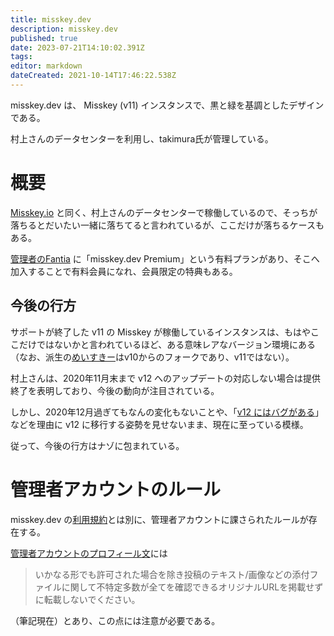 ```yaml
---
title: misskey.dev
description: misskey.dev
published: true
date: 2023-07-21T14:10:02.391Z
tags: 
editor: markdown
dateCreated: 2021-10-14T17:46:22.538Z
---
```


misskey.dev は、 Misskey (v11) インスタンスで、黒と緑を基調としたデザインである。

村上さんのデータセンターを利用し、takimura氏が管理している。

# 概要
[Misskey.io](/ja/instances/misskey_io) と同く、村上さんのデータセンターで稼働しているので、そっちが落ちるとだいたい一緒に落ちてると言われているが、ここだけが落ちるケースもある。

[管理者のFantia](https://fantia.jp/takimura) に「misskey.dev Premium」という有料プランがあり、そこへ加入することで有料会員になれ、会員限定の特典もある。

## 今後の行方

サポートが終了した v11 の Misskey が稼働しているインスタンスは、もはやここだけではないかと言われているほど、ある意味レアなバージョン環境にある（なお、派生の[めいすきー](/ja/software/meisskey)はv10からのフォークであり、v11ではない）。

村上さんは、2020年11月末まで v12 へのアップデートの対応しない場合は提供終了を表明しており、今後の動向が注目されている。

しかし、2020年12月過ぎてもなんの変化もないことや、「[v12 にはバグがある](https://misskey.dev/notes/8fckonodum)」などを理由に v12 に移行する姿勢を見せないまま、現在に至っている模様。

従って、今後の行方はナゾに包まれている。

# 管理者アカウントのルール

misskey.dev の[利用規約](https://misskey.dev/@cv_k/pages/tos)とは別に、管理者アカウントに課さられたルールが存在する。

[管理者アカウントのプロフィール文](https://misskey.dev/@cv_k/)には

> いかなる形でも許可された場合を除き投稿のテキスト/画像などの添付ファイルに関して不特定多数が全てを確認できるオリジナルURLを掲載せずに転載しないでください。

（筆記現在）とあり、この点には注意が必要である。